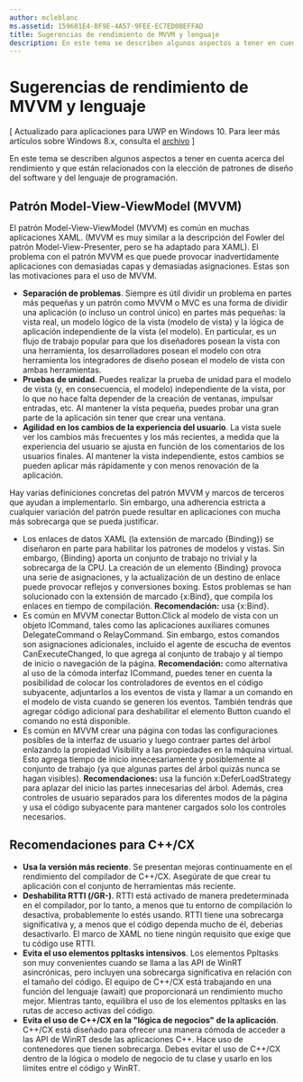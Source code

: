 ```yaml
---
author: mcleblanc
ms.assetid: 159681E4-BF9E-4A57-9FEE-EC7ED0BEFFAD
title: Sugerencias de rendimiento de MVVM y lenguaje
description: En este tema se describen algunos aspectos a tener en cuenta acerca del rendimiento y que están relacionados con la elección de patrones de diseño del software y del lenguaje de programación.
---
```

# Sugerencias de rendimiento de MVVM y lenguaje

\[ Actualizado para aplicaciones para UWP en Windows 10. Para leer más artículos sobre Windows 8.x, consulta el [archivo](http://go.microsoft.com/fwlink/p/?linkid=619132) \]

En este tema se describen algunos aspectos a tener en cuenta acerca del rendimiento y que están relacionados con la elección de patrones de diseño del software y del lenguaje de programación.

## Patrón Model-View-ViewModel (MVVM)

El patrón Model-View-ViewModel (MVVM) es común en muchas aplicaciones XAML. (MVVM es muy similar a la descripción del Fowler del patrón Model-View-Presenter, pero se ha adaptado para XAML). El problema con el patrón MVVM es que puede provocar inadvertidamente aplicaciones con demasiadas capas y demasiadas asignaciones. Estas son las motivaciones para el uso de MVVM.

-   **Separación de problemas**. Siempre es útil dividir un problema en partes más pequeñas y un patrón como MVVM o MVC es una forma de dividir una aplicación (o incluso un control único) en partes más pequeñas: la vista real, un modelo lógico de la vista (modelo de vista) y la lógica de aplicación independiente de la vista (el modelo). En particular, es un flujo de trabajo popular para que los diseñadores posean la vista con una herramienta, los desarrolladores posean el modelo con otra herramienta los integradores de diseño posean el modelo de vista con ambas herramientas.
-   **Pruebas de unidad**. Puedes realizar la prueba de unidad para el modelo de vista (y, en consecuencia, el modelo) independiente de la vista, por lo que no hace falta depender de la creación de ventanas, impulsar entradas, etc. Al mantener la vista pequeña, puedes probar una gran parte de la aplicación sin tener que crear una ventana.
-   **Agilidad en los cambios de la experiencia del usuario**. La vista suele ver los cambios más frecuentes y los más recientes, a medida que la experiencia del usuario se ajusta en función de los comentarios de los usuarios finales. Al mantener la vista independiente, estos cambios se pueden aplicar más rápidamente y con menos renovación de la aplicación.

Hay varias definiciones concretas del patrón MVVM y marcos de terceros que ayudan a implementarlo. Sin embargo, una adherencia estricta a cualquier variación del patrón puede resultar en aplicaciones con mucha más sobrecarga que se pueda justificar.

-   Los enlaces de datos XAML (la extensión de marcado {Binding}) se diseñaron en parte para habilitar los patrones de modelos y vistas. Sin embargo, {Binding} aporta un conjunto de trabajo no trivial y la sobrecarga de la CPU. La creación de un elemento {Binding} provoca una serie de asignaciones, y la actualización de un destino de enlace puede provocar reflejos y conversiones boxing. Estos problemas se han solucionado con la extensión de marcado {x:Bind}, que compila los enlaces en tiempo de compilación. **Recomendación:** usa {x:Bind}.
-   Es común en MVVM conectar Button.Click al modelo de vista con un objeto ICommand, tales como las aplicaciones auxiliares comunes DelegateCommand o RelayCommand. Sin embargo, estos comandos son asignaciones adicionales, incluido el agente de escucha de eventos CanExecuteChanged, lo que agrega al conjunto de trabajo y al tiempo de inicio o navegación de la página. **Recomendación:** como alternativa al uso de la cómoda interfaz ICommand, puedes tener en cuenta la posibilidad de colocar los controladores de eventos en el código subyacente, adjuntarlos a los eventos de vista y llamar a un comando en el modelo de vista cuando se generen los eventos. También tendrás que agregar código adicional para deshabilitar el elemento Button cuando el comando no está disponible.
-   Es común en MVVM crear una página con todas las configuraciones posibles de la interfaz de usuario y luego contraer partes del árbol enlazando la propiedad Visibility a las propiedades en la máquina virtual. Esto agrega tiempo de inicio innecesariamente y posiblemente al conjunto de trabajo (ya que algunas partes del árbol quizás nunca se hagan visibles). **Recomendaciones:** usa la función x:DeferLoadStrategy para aplazar del inicio las partes innecesarias del árbol. Además, crea controles de usuario separados para los diferentes modos de la página y usa el código subyacente para mantener cargados solo los controles necesarios.

## Recomendaciones para C++/CX

-   **Usa la versión más reciente**. Se presentan mejoras continuamente en el rendimiento del compilador de C++/CX. Asegúrate de que crear tu aplicación con el conjunto de herramientas más reciente.
-   **Deshabilita RTTI (/GR-)**. RTTI está activado de manera predeterminada en el compilador, por lo tanto, a menos que tu entorno de compilación lo desactiva, probablemente lo estés usando. RTTI tiene una sobrecarga significativa y, a menos que el código dependa mucho de él, deberías desactivarlo. El marco de XAML no tiene ningún requisito que exige que tu código use RTTI.
-   **Evita el uso elementos ppltasks intensivos**. Los elementos Ppltasks son muy convenientes cuando se llama a las API de WinRT asincrónicas, pero incluyen una sobrecarga significativa en relación con el tamaño del código. El equipo de C++/CX está trabajando en una función del lenguaje (await) que proporcionará un rendimiento mucho mejor. Mientras tanto, equilibra el uso de los elementos ppltasks en las rutas de acceso activas del código.
-   **Evita el uso de C++/CX en la "lógica de negocios" de la aplicación**. C++/CX está diseñado para ofrecer una manera cómoda de acceder a las API de WinRT desde las aplicaciones C++. Hace uso de contenedores que tienen sobrecarga. Debes evitar el uso de C++/CX dentro de la lógica o modelo de negocio de tu clase y usarlo en los límites entre el código y WinRT.

 

 






<!--HONumber=May16_HO2-->



